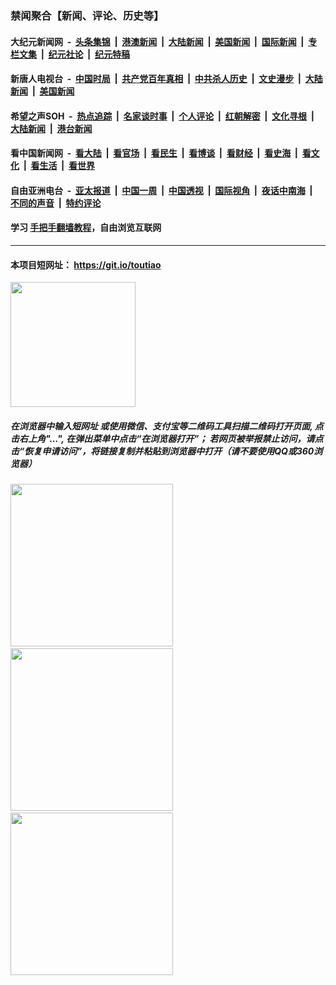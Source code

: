 ### 禁闻聚合【新闻、评论、历史等】

#### 大纪元新闻网 &nbsp;-&nbsp; [头条集锦](indexes/E头条集锦.md?t=03090703) &nbsp;|&nbsp; [港澳新闻](indexes/E港澳新闻.md?t=03090703)  &nbsp;|&nbsp; [大陆新闻](indexes/E大陆新闻.md?t=03090703) &nbsp;|&nbsp; [美国新闻](indexes/E美国新闻.md?t=03090703) &nbsp;|&nbsp; [国际新闻](indexes/E国际新闻.md?t=03090703) &nbsp;|&nbsp; [专栏文集](indexes/E专栏文集.md?t=03090703) &nbsp;|&nbsp; [纪元社论](indexes/E纪元社论.md?t=03090703) &nbsp;|&nbsp; [纪元特稿](indexes/E纪元特稿.md?t=03090703) 

#### 新唐人电视台 &nbsp;-&nbsp; [中国时局](indexes/N中国时局.md?t=03090703) &nbsp;|&nbsp; [共产党百年真相](indexes/N共产党百年真相.md?t=03090703) &nbsp;|&nbsp; [中共杀人历史](indexes/N中共杀人历史.md?t=03090703) &nbsp;|&nbsp; [文史漫步](indexes/N文史漫步.md?t=03090703) &nbsp;|&nbsp; [大陆新闻](indexes/N大陆新闻.md?t=03090703) &nbsp;|&nbsp; [美国新闻](indexes/N美国新闻.md?t=03090703)

#### 希望之声SOH &nbsp;-&nbsp; [热点追踪](indexes/H热点追踪.md?t=03090703) &nbsp;|&nbsp; [名家谈时事](indexes/H名家谈时事.md?t=03090703) &nbsp;|&nbsp; [个人评论](indexes/H个人评论.md?t=03090703)  &nbsp;|&nbsp; [红朝解密](indexes/H红朝解密.md?t=03090703) &nbsp;|&nbsp; [文化寻根](indexes/H文化寻根.md?t=03090703) &nbsp;|&nbsp; [大陆新闻](indexes/H大陆新闻.md?t=03090703) &nbsp;|&nbsp; [港台新闻](indexes/H港台新闻.md?t=03090703)

#### 看中国新闻网 &nbsp;-&nbsp; [看大陆](indexes/S看大陆.md?t=03090703) &nbsp;|&nbsp; [看官场](indexes/S看官场.md?t=03090703) &nbsp;|&nbsp; [看民生](indexes/S看民生.md?t=03090703)  &nbsp;|&nbsp; [看博谈](indexes/S看博谈.md?t=03090703) &nbsp;|&nbsp; [看财经](indexes/S看财经.md?t=03090703) &nbsp;|&nbsp; [看史海](indexes/S看史海.md?t=03090703) &nbsp;|&nbsp; [看文化](indexes/S看文化.md?t=03090703) &nbsp;|&nbsp; [看生活](indexes/S看生活.md?t=03090703) &nbsp;|&nbsp; [看世界](indexes/S看世界.md?t=03090703)

#### 自由亚洲电台 &nbsp;-&nbsp; [亚太报道](indexes/R亚太报道.md?t=03090703) &nbsp;|&nbsp; [中国一周](indexes/R中国一周.md?t=03090703) &nbsp;|&nbsp; [中国透视](indexes/R中国透视.md?t=03090703)  &nbsp;|&nbsp; [国际视角](indexes/R国际视角.md?t=03090703) &nbsp;|&nbsp; [夜话中南海](indexes/R夜话中南海.md?t=03090703) &nbsp;|&nbsp; [不同的声音](indexes/R不同的声音.md?t=03090703) &nbsp;|&nbsp; [特约评论](indexes/R特约评论.md?t=03090703)

#### 学习 [手把手翻墙教程](https://github.com/gfw-breaker/guides/wiki)，自由浏览互联网

----

#### 本项目短网址： https://git.io/toutiao
<img src="https://raw.githubusercontent.com/gfw-breaker/banned-news/master/scripts/img/qr.png" width="200px"/>  

##### 在浏览器中输入短网址 或使用微信、支付宝等二维码工具扫描二维码打开页面, 点击右上角"...", 在弹出菜单中点击“在浏览器打开”； 若网页被举报禁止访问，请点击“恢复申请访问”，将链接复制并粘贴到浏览器中打开（请不要使用QQ或360浏览器）

<img src="https://raw.githubusercontent.com/gfw-breaker/banned-news/master/scripts/img/1.png" width="260px"/> &nbsp; <img src="https://raw.githubusercontent.com/gfw-breaker/banned-news/master/scripts/img/2.png" width="260px"/> &nbsp; <img src="https://raw.githubusercontent.com/gfw-breaker/banned-news/master/scripts/img/3.png" width="260px"/>
